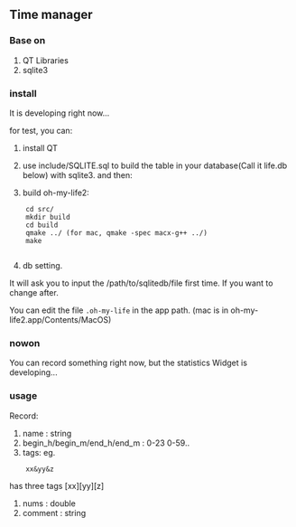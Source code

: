 ## Time manager

### Base on
1. QT Libraries
2. sqlite3

### install  
It is developing right now... 

for test, you can:

1. install QT


2. use include/SQLITE.sql to build the table in your database(Call it life.db below) with sqlite3. and then:
 
3. build oh-my-life2:
```
    cd src/
    mkdir build
    cd build
    qmake ../ (for mac, qmake -spec macx-g++ ../)
    make 
    
```

4. db setting.

It will ask you to input the /path/to/sqlitedb/file first time. If you want to change after.

You can edit the file `.oh-my-life` in the app path. (mac is in oh-my-life2.app/Contents/MacOS)
    
### nowon

You can record something right now, but the statistics Widget is developing...

### usage
Record:

1. name : string 
1. begin_h/begin_m/end_h/end_m : 0-23 0-59..
1. tags: eg. 

```
    xx&yy&z
```

has three tags [xx][yy][z]

1. nums : double
1. comment : string
